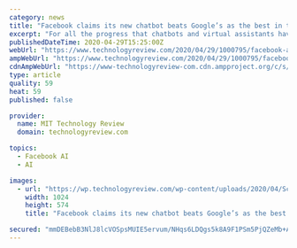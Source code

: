 ```yaml
---
category: news
title: "Facebook claims its new chatbot beats Google’s as the best in the world"
excerpt: "For all the progress that chatbots and virtual assistants have made, they’re still terrible conversationalists. Most are highly task-oriented: you make a demand and they comply. Some are highly frustrating: they never seem to get what you’re looking for."
publishedDateTime: 2020-04-29T15:25:00Z
webUrl: "https://www.technologyreview.com/2020/04/29/1000795/facebook-ai-chatbot-blender-beats-google-meena/"
ampWebUrl: "https://www.technologyreview.com/2020/04/29/1000795/facebook-ai-chatbot-blender-beats-google-meena/amp/"
cdnAmpWebUrl: "https://www-technologyreview-com.cdn.ampproject.org/c/s/www.technologyreview.com/2020/04/29/1000795/facebook-ai-chatbot-blender-beats-google-meena/amp/"
type: article
quality: 59
heat: 59
published: false

provider:
  name: MIT Technology Review
  domain: technologyreview.com

topics:
  - Facebook AI
  - AI

images:
  - url: "https://wp.technologyreview.com/wp-content/uploads/2020/04/Screen-Shot-2020-04-29-at-10.34.22-AM.png?w=1024"
    width: 1024
    height: 574
    title: "Facebook claims its new chatbot beats Google’s as the best in the world"

secured: "mmDEBebB3NlJ8lcVOSpsMUIE5ervum/NHqs6LDQgs5k8A9F1PSm5PjQZeMb+AxaY+uQzw4U5ERy3n11k+xAp/4HrbsEiNz4bxpCHw6IBK51qLasKY4Tdee8GhAnL6Z8db+lqanQCc6gpivb+Sqgax+rvkKhNivr9vCPgDOGlLvJ0b4wtsF0EuUL8KW2lHqLbC9fXbgsJj+Y6lnjw38LTEEQKJBPdfeLZi9AUWSmZij6zxDn9YJfYOQU34ApXfZWAU1l0Oe0W1c40Jk72QnycfsBr1W16l+9t3Nkhm896zhVS7KkIFRpi/fN54o04Qs1C;9fs7LfVNlw23U0J4i1Jidw=="
---
```


